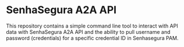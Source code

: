 # SenhaSegura A2A API
This repository contains a simple command line tool to interact with API data with SenhaSegura A2A API and the ability to pull username and password (credentials) for a specific credential ID in Senhasegura PAM.
